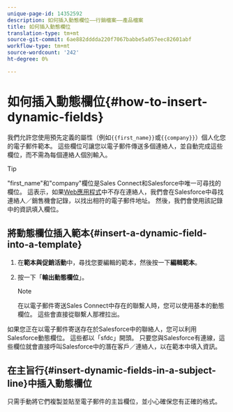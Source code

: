 ```yaml
---
unique-page-id: 14352592
description: 如何插入動態欄位——行銷檔案——產品檔案
title: 如何插入動態欄位
translation-type: tm+mt
source-git-commit: 6ae882dddda220f7067babbe5a057eec82601abf
workflow-type: tm+mt
source-wordcount: '242'
ht-degree: 0%

---
```



# 如何插入動態欄位{#how-to-insert-dynamic-fields}

我們允許您使用預先定義的屬性（例如`{{first_name}}`或`{{company}}`）個人化您的電子郵件範本。 這些欄位可讓您以電子郵件傳送多個連絡人，並自動完成這些欄位，而不需為每個連絡人個別輸入。

>[!TIP]
>
>&quot;first_name&quot;和&quot;company&quot;欄位是Sales Connect和Salesforce中唯一可尋找的欄位。 這表示，如果[Web應用程式](https://toutapp.com/login)中不存在連絡人，我們會在Salesforce中尋找連絡人／銷售機會記錄，以找出相符的電子郵件地址。 然後，我們會使用該記錄中的資訊填入欄位。

## 將動態欄位插入範本{#insert-a-dynamic-field-into-a-template}

1. 在&#x200B;**範本與促銷活動**&#x200B;中，尋找您要編輯的範本，然後按一下&#x200B;**編輯範本**。

1. 按一下「**輸出動態欄位**」。

   >[!NOTE]
   >
   >在以電子郵件寄送Sales Connect中存在的聯繫人時，您可以使用基本的動態欄位。 這些會直接從聯繫人那裡拉出。

如果您正在以電子郵件寄送存在於Salesforce中的聯絡人，您可以利用Salesforce動態欄位。 這些都以「sfdc」開頭。 只要您與Salesforce有連線，這些欄位就會直接呼叫Salesforce中的潛在客戶／連絡人，以在範本中填入資訊。

## 在主旨行{#insert-dynamic-fields-in-a-subject-line}中插入動態欄位

只需手動將它們複製並貼至電子郵件的主旨欄位，並小心確保您有正確的格式。
